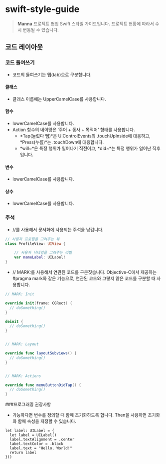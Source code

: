 # swift-style-guide

 >__Manna__ 프로젝트 협업 Swift 스타일 가이드입니다. 프로젝트 현황에 따라서 수시 변동될 수 있습니다.

## 코드 레이아웃

### 코드 들여쓰기
- 코드의 들여쓰기는 탭(tab)으로 구분합니다.

#### 클래스 
- 클래스 이름에는 UpperCamelCase를 사용합니다.

#### 함수
- lowerCamelCase를 사용합니다.
- Action 함수의 네이밍은 '주어 + 동사 + 목적어' 형태를 사용합니다.
	- *Tap(눌렀다 뗌)*은 UIControlEvents의 .touchUpInside에 대응하고, *Press(누름)*는 .touchDown에 대응합니다.
	- *will~*은 특정 행위가 일어나기 직전이고, *did~*는 특정 행위가 일어난 직후입니다.

#### 변수
- lowerCamelCase를 사용합니다.

#### 상수
- lowerCamelCase를 사용합니다.

### 주석
- //를 사용해서 문서화에 사용되는 주석을 남깁니다.

```swift
// 사용자 프로필을 그려주는 뷰
class ProfileView: UIView {

    // 사용자 닉네임을 그려주는 라벨
    var nameLabel: UILabel!
}
```
- // MARK:를 사용해서 연관된 코드를 구분짓습니다.
Objective-C에서 제공하는 #pragma mark와 같은 기능으로, 연관된 코드와 그렇지 않은 코드를 구분할 때 사용합니다.

```swift
// MARK: Init

override init(frame: CGRect) {
  // doSomething()
}

deinit {
  // doSomething()
}


// MARK: Layout

override func layoutSubviews() {
  // doSomething()
}


// MARK: Actions

override func menuButtonDidTap() {
  // doSomething()
}
```


###프로그래밍 권장사항
- 가능하다면 변수를 정의할 때 함께 초기화하도록 합니다. Then을 사용하면 초기화와 함께 속성을 지정할 수 있습니다.

```swfit
let label: UILabel = {
  let label = UILabel()
  label.textAlignment = .center
  label.textColor = .black
  label.text = "Hello, World!"
  return label
}()
```
